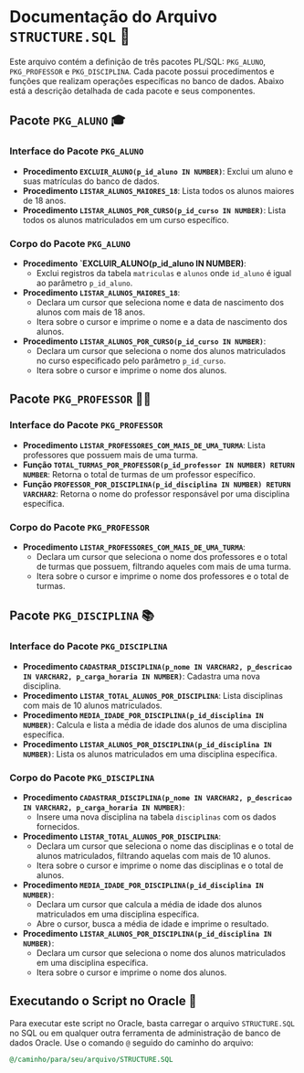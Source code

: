 # Documentação do Arquivo `STRUCTURE.SQL` 📄

Este arquivo contém a definição de três pacotes PL/SQL: `PKG_ALUNO`, `PKG_PROFESSOR` e `PKG_DISCIPLINA`. Cada pacote possui procedimentos e funções que realizam operações específicas no banco de dados. Abaixo está a descrição detalhada de cada pacote e seus componentes.

## Pacote `PKG_ALUNO` 🎓

### Interface do Pacote `PKG_ALUNO`
- **Procedimento `EXCLUIR_ALUNO(p_id_aluno IN NUMBER)`**: Exclui um aluno e suas matrículas do banco de dados.
- **Procedimento `LISTAR_ALUNOS_MAIORES_18`**: Lista todos os alunos maiores de 18 anos.
- **Procedimento `LISTAR_ALUNOS_POR_CURSO(p_id_curso IN NUMBER)`**: Lista todos os alunos matriculados em um curso específico.

### Corpo do Pacote `PKG_ALUNO`
- **Procedimento `EXCLUIR_ALUNO(p_id_aluno IN NUMBER)**: 
  - Exclui registros da tabela `matriculas` e `alunos` onde `id_aluno` é igual ao parâmetro `p_id_aluno`.
- **Procedimento `LISTAR_ALUNOS_MAIORES_18`**:
  - Declara um cursor que seleciona nome e data de nascimento dos alunos com mais de 18 anos.
  - Itera sobre o cursor e imprime o nome e a data de nascimento dos alunos.
- **Procedimento `LISTAR_ALUNOS_POR_CURSO(p_id_curso IN NUMBER)`**:
  - Declara um cursor que seleciona o nome dos alunos matriculados no curso especificado pelo parâmetro `p_id_curso`.
  - Itera sobre o cursor e imprime o nome dos alunos.

## Pacote `PKG_PROFESSOR` 👨‍🏫

### Interface do Pacote `PKG_PROFESSOR`
- **Procedimento `LISTAR_PROFESSORES_COM_MAIS_DE_UMA_TURMA`**: Lista professores que possuem mais de uma turma.
- **Função `TOTAL_TURMAS_POR_PROFESSOR(p_id_professor IN NUMBER) RETURN NUMBER`**: Retorna o total de turmas de um professor específico.
- **Função `PROFESSOR_POR_DISCIPLINA(p_id_disciplina IN NUMBER) RETURN VARCHAR2`**: Retorna o nome do professor responsável por uma disciplina específica.

### Corpo do Pacote `PKG_PROFESSOR`
- **Procedimento `LISTAR_PROFESSORES_COM_MAIS_DE_UMA_TURMA`**:
  - Declara um cursor que seleciona o nome dos professores e o total de turmas que possuem, filtrando aqueles com mais de uma turma.
  - Itera sobre o cursor e imprime o nome dos professores e o total de turmas.

## Pacote `PKG_DISCIPLINA` 📚

### Interface do Pacote `PKG_DISCIPLINA`
- **Procedimento `CADASTRAR_DISCIPLINA(p_nome IN VARCHAR2, p_descricao IN VARCHAR2, p_carga_horaria IN NUMBER)`**: Cadastra uma nova disciplina.
- **Procedimento `LISTAR_TOTAL_ALUNOS_POR_DISCIPLINA`**: Lista disciplinas com mais de 10 alunos matriculados.
- **Procedimento `MEDIA_IDADE_POR_DISCIPLINA(p_id_disciplina IN NUMBER)`**: Calcula e lista a média de idade dos alunos de uma disciplina específica.
- **Procedimento `LISTAR_ALUNOS_POR_DISCIPLINA(p_id_disciplina IN NUMBER)`**: Lista os alunos matriculados em uma disciplina específica.

### Corpo do Pacote `PKG_DISCIPLINA`
- **Procedimento `CADASTRAR_DISCIPLINA(p_nome IN VARCHAR2, p_descricao IN VARCHAR2, p_carga_horaria IN NUMBER)`**:
  - Insere uma nova disciplina na tabela `disciplinas` com os dados fornecidos.
- **Procedimento `LISTAR_TOTAL_ALUNOS_POR_DISCIPLINA`**:
  - Declara um cursor que seleciona o nome das disciplinas e o total de alunos matriculados, filtrando aquelas com mais de 10 alunos.
  - Itera sobre o cursor e imprime o nome das disciplinas e o total de alunos.
- **Procedimento `MEDIA_IDADE_POR_DISCIPLINA(p_id_disciplina IN NUMBER)`**:
  - Declara um cursor que calcula a média de idade dos alunos matriculados em uma disciplina específica.
  - Abre o cursor, busca a média de idade e imprime o resultado.
- **Procedimento `LISTAR_ALUNOS_POR_DISCIPLINA(p_id_disciplina IN NUMBER)`**:
  - Declara um cursor que seleciona o nome dos alunos matriculados em uma disciplina específica.
  - Itera sobre o cursor e imprime o nome dos alunos.

## Executando o Script no Oracle 🚀

Para executar este script no Oracle, basta carregar o arquivo `STRUCTURE.SQL` no SQL ou em qualquer outra ferramenta de administração de banco de dados Oracle. Use o comando `@` seguido do caminho do arquivo:

```sql
@/caminho/para/seu/arquivo/STRUCTURE.SQL